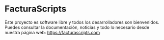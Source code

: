 # FacturaScripts

Este proyecto es software libre y todos los desarrolladores son bienvenidos.
Puedes consultar la documentación, noticias y todo lo necesario desde nuestra página web:
https://facturascripts.com
